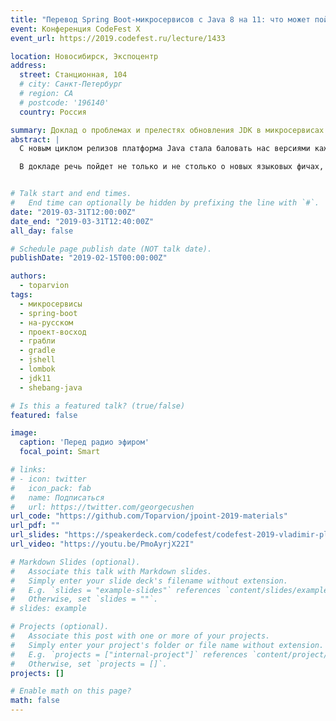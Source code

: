 ```yaml
---
title: "Перевод Spring Boot-микросервисов с Java 8 на 11: что может пойти не так?"
event: Конференция CodeFest X
event_url: https://2019.codefest.ru/lecture/1433

location: Новосибирск, Экспоцентр
address:
  street: Станционная, 104
  # city: Санкт-Петербург
  # region: CA
  # postcode: '196140'
  country: Россия

summary: Доклад о проблемах и прелестях обновления JDK в микросервисах (сокращенный)
abstract: |
  С новым циклом релизов платформа Java стала баловать нас версиями каждые полгода, но мало кто в enterprise-мире торопится на них переходить. Однако Java 11 стала исключением — благодаря сразу нескольким факторам, она показалась многим подходящей целью для обновления. И всё бы ничего, но если у вас парк микросервисов на Spring Boot, это обновление может стать несколько более «занимательным», чем просто перещёлкнуть версию...

  В докладе речь пойдет не только и не столько о новых языковых фичах, сколько о граблях на пути обновления Boot-микросервисов в целом: начиная со сборки (например, Gradle’ом) и заканчивая развёртыванием Docker-контейнеров (например, в Kubernetes). Отдельно поговорим о том, чего ждать от перехода на Spring Boot версии 2.1 (начавшей поддерживать Java 11) и его спутников, привносящих не мало новшеств и «спецэффектов».


# Talk start and end times.
#   End time can optionally be hidden by prefixing the line with `#`.
date: "2019-03-31T12:00:00Z"
date_end: "2019-03-31T12:40:00Z"
all_day: false

# Schedule page publish date (NOT talk date).
publishDate: "2019-02-15T00:00:00Z"

authors:
  - toparvion
tags:
  - микросервисы
  - spring-boot
  - на-русском
  - проект-восход  
  - грабли
  - gradle
  - jshell
  - lombok
  - jdk11
  - shebang-java

# Is this a featured talk? (true/false)
featured: false

image:
  caption: 'Перед радио эфиром'
  focal_point: Smart

# links:
# - icon: twitter
#   icon_pack: fab
#   name: Подписаться
#   url: https://twitter.com/georgecushen
url_code: "https://github.com/Toparvion/jpoint-2019-materials"
url_pdf: ""
url_slides: "https://speakerdeck.com/codefest/codefest-2019-vladimir-plizgha-tsft-pierievod-spring-boot-mikrosiervisov-s-java-8-na-11-chto-mozhiet-poiti-nie-tak"
url_video: "https://youtu.be/PmoAyrjX22I"

# Markdown Slides (optional).
#   Associate this talk with Markdown slides.
#   Simply enter your slide deck's filename without extension.
#   E.g. `slides = "example-slides"` references `content/slides/example-slides.md`.
#   Otherwise, set `slides = ""`.
# slides: example

# Projects (optional).
#   Associate this post with one or more of your projects.
#   Simply enter your project's folder or file name without extension.
#   E.g. `projects = ["internal-project"]` references `content/project/deep-learning/index.md`.
#   Otherwise, set `projects = []`.
projects: []

# Enable math on this page?
math: false
---
```

